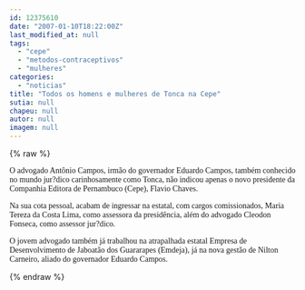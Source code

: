 ```yaml
---
id: 12375610
date: "2007-01-10T18:22:00Z"
last_modified_at: null
tags:
  - "cepe"
  - "metodos-contraceptivos"
  - "mulheres"
categories:
  - "noticias"
title: "Todos os homens e mulheres de Tonca na Cepe"
sutia: null
chapeu: null
autor: null
imagem: null
---
```

{% raw %}
<p><P><FONT face=Verdana>O advogado Antônio Campos, irmão do governador Eduardo Campos,&nbsp;também conhecido no mundo jur?dico carinhosamente como Tonca, não indicou apenas o novo presidente da Companhia Editora de Pernambuco (Cepe), Flavio Chaves.</FONT></P></p>
<p><P><FONT face=Verdana>Na sua cota pessoal, acabam de ingressar na estatal, com cargos comissionados, Maria Tereza da Costa Lima, como assessora da presidência, além do advogado Cleodon Fonseca, como assessor jur?dico. </FONT></P></p>
<p><P><FONT face=Verdana>O jovem advogado também já trabalhou na atrapalhada estatal Empresa de Desenvolvimento de Jaboatão dos Guararapes (Emdeja), já na nova gestão de Nilton Carneiro, aliado do governador Eduardo Campos.</FONT></P> </p>
{% endraw %}